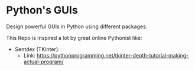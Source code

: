 # Python's GUIs
Design powerful GUIs in Python using different packages.

This Repo is inspired a lot by great online Pythonist like:
- Sentdex (TKinter):
    - Link: https://pythonprogramming.net/tkinter-depth-tutorial-making-actual-program/
